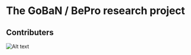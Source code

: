 # The GoBaN / BePro research project

## Contributers

![Alt text](https://blogg.hioa.no/betterprovision/files/2013/08/cropped-logo_revised_05.jpg)
